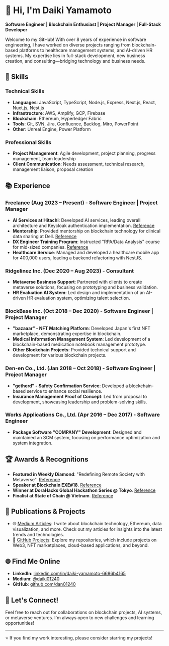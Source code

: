 # 👋 Hi, I'm Daiki Yamamoto

**Software Engineer | Blockchain Enthusiast | Project Manager | Full-Stack Developer**

Welcome to my GitHub! With over 8 years of experience in software engineering, I have worked on diverse projects ranging from blockchain-based platforms to healthcare management systems, and AI-driven HR systems. My expertise lies in full-stack development, new business creation, and consulting—bridging technology and business needs.

## 🔧 Skills

### Technical Skills
- **Languages**: JavaScript, TypeScript, Node.js, Express, Next.js, React, Nuxt.js, Nest.js
- **Infrastructure**: AWS, Amplify, GCP, Firebase
- **Blockchain**: Ethereum, Hyperledger Fabric
- **Tools**: Git, SVN, Jira, Confluence, Backlog, Miro, PowerPoint
- **Other**: Unreal Engine, Power Platform

### Professional Skills
- **Project Management**: Agile development, project planning, progress management, team leadership
- **Client Communication**: Needs assessment, technical research, management liaison, proposal creation

## 📚 Experience

### Freelance (Aug 2023 – Present) - Software Engineer | Project Manager
- **AI Services at Hitachi**: Developed AI services, leading overall architecture and Keycloak authentication implementation. [Reference](https://www.hitachi.co.jp/New/cnews/month/2023/05/0515.html)
- **Mentorship**: Provided mentorship on blockchain technology for clinical data sharing at Dell. [Reference](https://ascii.jp/elem/000/004/072/4072924/2/)
- **DX Engineer Training Program**: Instructed "RPA/Data Analysis" course for mid-sized companies. [Reference](https://news.mynavi.jp/techplus/article/20221004-2469291/)
- **Healthcare Service**: Managed and developed a healthcare mobile app for 400,000 users, leading a backend refactoring with NestJS.

### Ridgelinez Inc. (Dec 2020 – Aug 2023) - Consultant
- **Metaverse Business Support**: Partnered with clients to create metaverse solutions, focusing on prototyping and business validation.
- **HR Evaluation AI System**: Led design and implementation of an AI-driven HR evaluation system, optimizing talent selection.

### BlockBase Inc. (Oct 2018 – Dec 2020) - Software Engineer | Project Manager
- **"bazaaar" - NFT Matching Platform**: Developed Japan's first NFT marketplace, demonstrating expertise in blockchain. 
- **Medical Information Management System**: Led development of a blockchain-based medication notebook management prototype.
- **Other Blockchain Projects**: Provided technical support and development for various blockchain projects.

### Den-en Co., Ltd. (Jan 2018 – Oct 2018) - Software Engineer | Project Manager
- **"getherd" - Safety Confirmation Service**: Developed a blockchain-based service to enhance social resilience.
- **Insurance Management Proof of Concept**: Led from proposal to development, showcasing leadership and problem-solving skills.

### Works Applications Co., Ltd. (Apr 2016 – Dec 2017) - Software Engineer
- **Package Software "COMPANY" Development**: Designed and maintained an SCM system, focusing on performance optimization and system integration.

## 🏆 Awards & Recognitions
- **Featured in Weekly Diamond**: "Redefining Remote Society with Metaverse". [Reference](https://diamond.jp/articles/-/295882)
- **Speaker at Blockchain EXE#18**. [Reference](https://blockchainexe.com/exe18/)
- **Winner at DoraHacks Global Hackathon Series @ Tokyo**. [Reference](https://www.hackathon.com/event/dorahacks-blockchain-hack-tokyo-49465824613)
- **Finalist at State of Chain @ Vietnam**. [Reference](https://www.facebook.com/stateofchain/)

## 📝 Publications & Projects

- 🌐 [Medium Articles](https://medium.com/@daiki01240): I write about blockchain technology, Ethereum, data visualization, and more. Check out my articles for insights into the latest trends and technologies.
- 🚀 [GitHub Projects](https://github.com/dan01240): Explore my repositories, which include projects on Web3, NFT marketplaces, cloud-based applications, and beyond.

## 🌐 Find Me Online
- **LinkedIn**: [linkedin.com/in/daiki-yamamoto-6686b4165](https://www.linkedin.com/in/daiki-yamamoto-6686b4165/)
- **Medium**: [@daiki01240](https://medium.com/@daiki01240)
- **GitHub**: [github.com/dan01240](https://github.com/dan01240)

## 🤝 Let's Connect!
Feel free to reach out for collaborations on blockchain projects, AI systems, or metaverse ventures. I'm always open to new challenges and learning opportunities!

---
⭐️ If you find my work interesting, please consider starring my projects!
